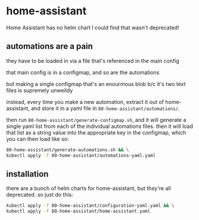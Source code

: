 # home-assistant

Home Assistant has no helm chart I could find that wasn't deprecated!

## automations are a pain

they have to be loaded in via a file that's referenced in the main config

that main config is in a configmap, and so are the automations

but making a single configmap that's an enourmous blob b/c it's two text files is
supremely unweildy

instead, every time you make a new automation, extract it out of home-assistant, and store
it in a yaml file in `80-home-assistant/automations/`.

then run `80-home-assistant/generate-configmap.sh`, and it will
generate a single yaml list from each of the individual automations files.
then it will load that list as a string value into the appropriate key in the configmap,
which you can then load like so:

```bash
80-home-assistant/generate-automations.sh && \
kubectl apply -f 80-home-assistant/automations-yaml.yaml
```

## installation

there are a bunch of helm charts for home-assistant, but they're all deprecated.
so just do this:

```bash
kubectl apply -f 80-home-assistant/configuration-yaml.yaml && \
kubectl apply -f 80-home-assistant/home-assistant.yaml
```
